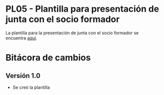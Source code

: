 # PL05 - Plantilla para presentación de junta con el socio formador

La plantilla para la presentación de junta con el socio formador se encuentra [aquí](https://docs.google.com/presentation/d/1UpumayOIoz7BcTBnlwZOP2kyojkPR_0hHg6pDlkefW0/edit?usp=sharing).

# Bitácora de cambios

## Versión 1.0
  - Se creó la plantilla
